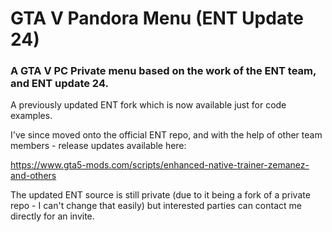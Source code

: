 # GTA V Pandora Menu (ENT Update 24)

### A GTA V PC Private menu based on the work of the ENT team, and ENT update 24. 

A previously updated ENT fork which is now available just for code examples. 

I've since moved onto the official ENT repo, and with the help of other team members - release updates available here: 

https://www.gta5-mods.com/scripts/enhanced-native-trainer-zemanez-and-others

The updated ENT source is still private (due to it being a fork of a private repo - I can't change that easily) but interested parties can contact me directly for an invite.


